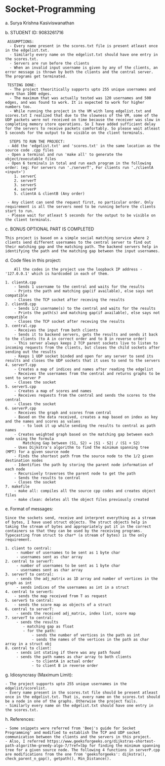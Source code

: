 # Socket-Programming

a. Surya Krishna Kasiviswanathan

b. STUDENT ID: 9083261716

	 ASSUMPTIONS:
	  - Every name present in the scores.txt file is present atleast once in the edgelist.txt.
	  - Similarly every name on the edgelist.txt should have one entry in the scores.txt.
	  - Servers are run before the clients
	  - When an invalid input username is given by any of the clients, an error message is thrown by both the clients and the central server. The programs get terminated.

	 TESTING DONE:
	  - The project theoritically supports upto 255 unique usernames and more than 1000 edges.
	  - The maximum that was actually tested was 120 usernames and 500 edges, and was found to work. It is expected to work for higher numbers too.
	  - While running the project in the VM with long edgelist.txt and scores.txt I realized that due to the slowness of the VM, some of the UDP packets were not received on time because the receiver was slow in completing memory store operations. So I have added sufficient delay for the servers to receive packets comfortably. So please wait atleast 5 seconds for the output to be visible on the client terminals.

	  STEPS TO RUN THE PROJECT:
	 - Add the 'edgelist.txt' and 'scores.txt' in the same location as the source code .cpp files
	 - Open a terminal and run 'make all' to generate the object/executable files
	 - Open 6 terminals in total and run each program in the following order: (eg: For servers run './serverT', For clients run './clientA <input>')
	 	1. serverC
	 	2. serverT
	 	3. serverS
	 	4. serverP
	 	5. clientA & clientB (Any order)

	 - Any client can send the request first, no particular order. Only requirement is all the servers need to be running before the clients start to run.
	 - Please wait for atleast 5 seconds for the output to be visible on the client terminals. 

c. BONUS OPTIONAL PART IS COMPLETED

	This project is based on a simple social matching service where 2 clients send different usernames to the central server to find out their matching gap and the matching path. The backend servers help in identifying the path and the matching gap between the input usernames.

d. Code files in this project:
	
		All the codes in the project use the loopback IP address -'127.0.0.1' which is hardcoded in each of them.

	1. clientA.cpp
		- Sends 1 username to the central and waits for the results
		- Prints the path and matching gap(if available), else says not compatible
		- Closes the TCP socket after receving the results
	2. clientB.cpp
		- Sends 1/2 username(s) to the central and waits for the results
		- Prints the path(s) and matching gap(if available), else says not compatible
		- Closes the TCP socket after receving the results
	3. central.cpp
		- Receives the input from both clients
		- Sends it to backend servers, gets the results and sends it back to the clients (to A in correct order and to B in reverse order)
		- This server always keeps 2 TCP parent sockets live to listen to incoming requests from the clients, but closes the child sockets after sending out the results
		- Keeps 1 UDP socket binded and open for any server to send its results and closes the UDP sockets that it uses to send to the servers
	4. serverT.cpp
		- Creates a map of indices and names after reading the edgelist
		- Receives the usernames from the central and returns graphs to be sent to server P
		- Closes the socket
	5. serverS.cpp
		- Creates a map of scores and names
		- Receives requests from the central and sends the scores to the central
		- Closes the socket
	6. serverP.cpp
		- Receives the graph and scores from central
		- Based on the data received, creates a map based on index as key and the names and scores as values
			- to look it up while sending the results to central as path names
		- Creates weighted graph based on the matching gap between each node using the formula
			Matching Gap between (S1, S2) = |S1 - S2| / (S1 + S2)
		- Uses Dijkstra's algorithm to find the minimum spanning tree (MPT) for a given source node
		- Finds the shortest path from the source node to the 1/2 given destination nodes
		- Identifies the path by storing the parent node information of each node
		- Recursively traverses the parent node to get the path
		- Sends the results to central
		- Closes the socket
	7. makefile
		- make all: compiles all the source cpp codes and creates object files
		- make clean: deletes all the object files previously created

e. Format of messages:
	
	Since the sockets send, receive and interpret everything as a stream of bytes, I have used struct objects. The struct objects help in taking the stream of bytes and appropriately put it in the correct containers so that they can be used by the receiving programs. Typecasting from struct to char* (a stream of bytes) is the only requirement.

	1. client to central:
		 - number of usernames to be sent as 1 byte char
		 - usernames sent as char array
	2. central to serverT:
		 - number of usernames to be sent as 1 byte char
		 - usernames sent as char array 
	3. serverT to central:
		 - sends the adj_matrix as 1D array and number of vertices in the graph as int
		 - sends indices of the usernames as int in a struct
	4. central to serverS:
	 	- sends the map received from T as request
	5. serverS to central:
	 	- sends the score map as objects of a struct
	6. central to serverT:
		 - sends the received adj_matrix, index list, score map
	7. serverT to central:
		 - sends the results
		 	- matching gap as float
		 	- for the path:
		 		- sends the number of vertices in the path as int
		 		- sends the names of the vertices in the path as char array in a struct obj
	8. central to client:
		 - sends int stating if there was any path found
		 - sends the path names as char array to both clients
		 		- to clientA in actual order 
		 		- to client B in reverse order

g. Idiosyncrasy (Maximum Limit):

	- The project supports upto 255 unique usernames in the edgelist/scorelist.
	- Every name present in the scores.txt file should be present atleast once in the edgelist.txt. That is, every name on the scores.txt should be a node in one of the graphs. Otherwise the project fails. 
	- Similarly every name on the edgelist.txt should have one entry in the scores.txt.

h. References:

	- Some snippets were referred from 'Beej's guide for Socket Programming' and modified to establish the TCP and UDP socket communication between the clients and the servers in this project. 
	- Also, I referred https://www.geeksforgeeks.org/dijkstras-shortest-path-algorithm-greedy-algo-7/?ref=lbp for finding the minimum spanning tree for a given source node. The following 4 functions in serverP.cpp are modifications from the one from 'geeksforgeeks': dijkstra(), check_parent_n_gap(), getpath(), Min_Distance(). 



